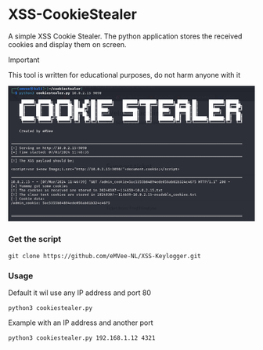 # XSS-CookieStealer
A simple XSS Cookie Stealer. The python application stores the received cookies and display them on screen.


> [!IMPORTANT]
> This tool is written for educational purposes, do not harm anyone with it


![XSS-Keylogger](https://github.com/eMVee-NL/XSS-CookieStealer/blob/main/cookiestealer.png?raw=true?raw=true)

### Get the script
```
git clone https://github.com/eMVee-NL/XSS-Keylogger.git
```

### Usage
Default it wil use any IP address and port 80
```
python3 cookiestealer.py
```
Example with an IP address and another port
```
python3 cookiestealer.py 192.168.1.12 4321
```

